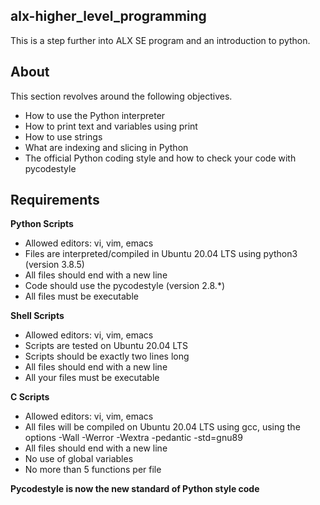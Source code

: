 ## alx-higher_level_programming

This is a step further into ALX SE program and an introduction to python.

## About ##

This section revolves around the following objectives.

- How to use the Python interpreter
- How to print text and variables using print
- How to use strings
- What are indexing and slicing in Python
- The official Python coding style and how to check your code with pycodestyle

## Requirements ##

__Python Scripts__

- Allowed editors: vi, vim, emacs
- Files are interpreted/compiled in Ubuntu 20.04 LTS using python3 (version 3.8.5)
- All files should end with a new line
- Code should use the pycodestyle (version 2.8.*)
- All files must be executable

__Shell Scripts__

- Allowed editors: vi, vim, emacs
- Scripts are tested on Ubuntu 20.04 LTS
- Scripts should be exactly two lines long
- All files should end with a new line
- All your files must be executable

__C Scripts__

- Allowed editors: vi, vim, emacs
- All files will be compiled on Ubuntu 20.04 LTS using gcc, using the options -Wall -Werror -Wextra -pedantic -std=gnu89
- All files should end with a new line
- No use of global variables
- No more than 5 functions per file

**Pycodestyle is now the new standard of Python style code**
